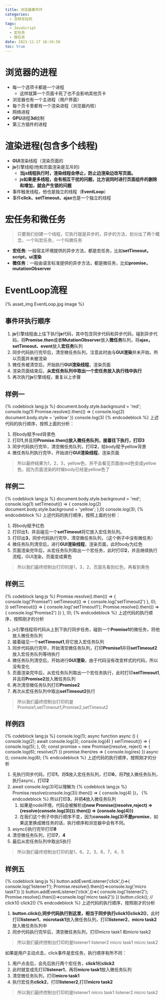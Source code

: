 ```yaml
---
title: 浏览器事件环
categories:
  - 怎样存在的
tags:
  - JavaScript
  - 宏任务
  - 微任务
date: 2021-11-17 16:34:58
toc: true
---
```

# 浏览器的进程
* 每一个选项卡都是一个进程
  * 这样就算一个页面卡死了也不会影响其他页卡
* 浏览器也有一个主进程（用户界面）
* 每个页卡里都有一个渲染进程（浏览器内核）
* 网络进程
* **GPU**进程**3d**绘制
* 第三方插件的进程

<!-- more -->

# 渲染进程(包含多个线程)
* **GUI**渲染线程（渲染页面的
* **js**引擎线程(他和页面渲染是互斥的)
  * **当js线程执行时，渲染线程会停止，防止边渲染边改写页面。**
  * **js如果是多线程，会有相互干扰的问题，比方说同时进行页面组件的删除和增加，就会产生锁的问题**
* 事件触发线程，他也是独立的线程（**EventLoop**）
* 事件**click、setTimeout、ajax**也是一个独立的线程
  
# 宏任务和微任务
> 只要我们创建一个线程，它执行就是异步的，异步的方法，划分出了两个概念，一个叫宏任务，一个叫微任务

* **宏任务**: 一般宿主环境提供的异步方法，都是宏任务，比如**setTimeout，script，ui渲染**
* **微任务**：一般由语言标准提供的异步方法，都是微任务，比如**promise，mutationObserver**

# EventLoop流程
{% asset_img EventLoop.jpg image %}

## 事件环执行顺序
1. **js**引擎线程由上往下执行**js**代码，其中包含同步代码和异步代码，碰到异步代码，将**Promise.then**或者**MutationObserver**放入**微任务**队列，将**ajax，setTimeout、event**放入**宏任务**队列
2. 同步代码执行完毕后，清空微任务队列，注意此时由与**GUI渲染**并未开始，所以页面并未被渲染
3. 微任务被清空后，开始执行**GUI渲染线程**，渲染页面
4. 渲染页面结束后，**从宏任务队列中取出一个宏任务放入执行栈中执行**
5. 再次执行**js**引擎线程，重复以上步骤
  
## 样例一
{% codeblock lang:js %}
document.body.style.background = 'red';
console.log(1)
Promise.resolve().then(() => {
  console.log(2)
  document.body.style = 'yellow'
})
console.log(3)
{% endcodeblock %}
上述代码的执行顺序，按照上面的分析：
1. 将body赋予red背景色
2. 打印**1**,并且将**Promise.then()**放入微任务队列，接着往下执行，打印**3**
3. 同步代码执行完毕，清空微任务队列，打印**2**，给body赋予yellow背景
4. 微任务队列执行完毕，开始进行**GUI渲染线程**，渲染页面

> 所以最终结果为1，2，3，yellow色，并不会看见页面由red色变成yellow色，因为页面渲染的时候body已经是yellow色了

## 样例二
{% codeblock lang:js %}
document.body.style.background = 'red'; 
console.log(1) 
setTimeout(() => { 
  console.log(2) 
  document.body.style.background = 'yellow'; 
},0) 
console.log(3);
{% endcodeblock %}
上述代码的执行顺序，按照上面的分析：
1. 将body赋予红色
2. 打印出**1**，并且碰见一个**setTimeout**将它放入宏任务队列。
3. 打印出**3**，同步代码执行完毕，清空微任务队列，（这个例子中没有微任务）
4. 微任务队列清空后，进行**GUI渲染线程**，渲染页面，此时body为红色
5. 页面渲染完毕后，从宏任务队列取出一个宏任务，此时打印**2**，并且继续执行流程，GUI渲染，页面变成黄色

> 所以我们最终控制台打印的是1，3，2，页面先看到红色，再看到黄色

## 样例三
{% codeblock lang:js %}
Promise.resolve().then(() => { 
  console.log('Promise1') 
  setTimeout(() => { 
    console.log('setTimeout2') 
  }, 0); 
}) 
setTimeout(() => { 
  console.log('setTimeout1'); 
  Promise.resolve().then(() => { 
    console.log('Promise2') 
  }) 
}, 0);
{% endcodeblock %}
上述代码的执行顺序，按照刚才的分析
1. js引擎线程将代码从上到下执行同步任务，碰到一个**Promise1**的微任务，将他放入微任务队列
2. 接着碰见一个**setTimeout1**,将它放入宏任务队列
3. 同步代码执行完毕，开始清空微任务队列，打印**Promise1**并将**setTimeout2**放入宏任务队列等待执行
4. 微任务队列清空后，开始进行**GUI渲染**，由于代码没有改变样式的代码，所以没有变化
5. 页面渲染完毕后，从宏任务队列取出一个宏任务执行，此时打印**setTimeout1**,并且将**Promise2**放入微任务队列
6. 再次清空微任务队列打印**Promise2**
7. 再次从宏任务队列中取出**setTimeout2**执行

> 所以我们最终控制台打印的是Promsie1,setTimeout1,Promise2,setTimeout2

## 样例四
{% codeblock lang:js %}
console.log(1); 
async function async () { 
  console.log(2); 
  await console.log(3); 
  console.log(4) 
} 
setTimeout(() => { 
  console.log(5); 
}, 0); 
const promise = new Promise((resolve, reject) => { 
  console.log(6); resolve(7) 
}) 
promise.then(res => { 
  console.log(res) 
}) 
async (); 
console.log(8);
{% endcodeblock %}
上述代码的执行顺序，按照刚才的分析
1. 先执行同步代码，打印**1**，将**5**放入宏任务队列，打印**6**，将**7**放入微任务队列，执行async，打印**2**
2. await console.log(3)可以理解为
  {% codeblock lang:js %}
  Promise.resolve(console.log(3)).then(() => {
    console.log(4)
  })，
  {% endcodeblock %}
  所以打印**3**，并把**4**放入微任务队列
    1. 如果是node环境，代码会被解析成**new Promise((resolve,reject) => {resolve(console.log(3))}).then(() => {console.log(4)})**
    2. 在我们这个例子中执行顺序不变，因为**console.log(3)**不是**promise**，如果这里换成微任务的话，执行顺序和浏览器中会有不同。
3. async()执行完毕打印**8**
4. 清空微任务队列，打印**7**，**4**
5. 最后从宏任务队列中取出5执行

> 所以我们最终控制台打印的是1，6，2，3，8，7，4，5

## 样例五
{% codeblock lang:js %}
button.addEventListener('click',()=>{ 
  console.log('listener1'); 
  Promise.resolve().then(()=>console.log('micro task1')) 
}) 
button.addEventListener('click',()=>{ 
  console.log('listener2'); 
  Promise.resolve().then(()=>console.log('micro task2')) 
}) 
button.click(); // click1() click2()
{% endcodeblock %}
上述代码的执行顺序，按照刚才的分析
1. **button.click();**同步代码执行到这里，相当于同步执行**click1()click2()**，此时打印**listener1**，**microtask1**放入微任务队列，打印**listener2**，**micro task2**放入微任务队列中
2. 同步代码执行完毕后，清空微任务队列，打印micro task1 和micro task2

> 所以我们最终控制台打印的是listener1 listener2 micro task1 micro task2

如果是用户主动点击，click事件是宏任务，执行顺序有所不同：
1. 用户点击后，会先后执行两个宏任务，**click1**和**click2**
2. 此时就变成先打印**listener1**，再将**micro task1**放入微任务队列
3. 清空微任务队列，打印**micro task1**
4. 执行宏任务**click2**，打印**listener2**,打印**micro task2**

> 所以我们最终控制台打印的是listener1 micro task1 listener2 micro task2